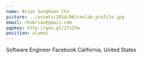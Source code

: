 ```yaml
---
name: Brian Sunghoon Cho
picture: ../assets/2014/06/cmslab_profile.jpg
email: chobrian@gmail.com 
pgpkey: http://goo.gl/Z7s2Yw
position: alumni
---
```

Software Engineer
Facebook
California, United States
